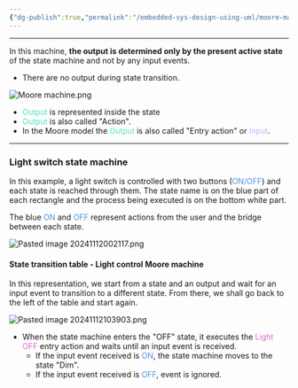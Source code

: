 ```yaml
---
{"dg-publish":true,"permalink":"/embedded-sys-design-using-uml/moore-machine/"}
---
```


---
In this machine, **the output is determined only by the present active state** of the state machine and not by any input events.

- There are no output during state transition.

![Moore machine.png](/img/user/Embedded%20Sys%20Design%20using%20UML/Reference%20images/Moore%20machine.png)
- <font color="#50E3C2">Output</font> is represented inside the state
- <font color="#50E3C2">Output</font> is also called "Action".
- In the Moore model the <font color="#50E3C2">Output</font> is also called "Entry action" or <font color="#B5BCF5">Input</font>.

---
### Light switch state machine
In this example, a light switch is controlled with two buttons (<font color="#4D93D9">ON/OFF</font>) and each state is reached through them. The state name is on the blue part of each rectangle and the process being executed is on the bottom white part. 

The blue <font color="#4D93D9">ON</font> and <font color="#4D93D9">OFF</font> represent actions from the user and the bridge between each state.

![Pasted image 20241112002117.png](/img/user/Embedded%20Sys%20Design%20using%20UML/Reference%20images/Pasted%20image%2020241112002117.png)

#### State transition table - Light control Moore machine

In this representation, we start from a state and an output and wait for an input event to transition to a different state. From there, we shall go back to the left of the table and start again.

![Pasted image 20241112103903.png](/img/user/Embedded%20Sys%20Design%20using%20UML/Reference%20images/Pasted%20image%2020241112103903.png)

- When the state machine enters the "OFF" state, it executes the <font color="#D86DCD">Light OFF</font> entry action and waits until an input event is received.
	- If the input event received is <font color="#4D93D9">ON</font>, the state machine moves to the state "Dim".
	- If the input event received is <font color="#4D93D9">OFF</font>, event is ignored.